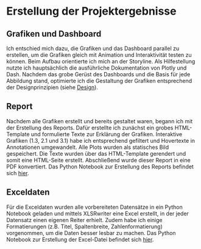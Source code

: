 # Erstellung der Projektergebnisse
## Grafiken und Dashboard
Ich entschied mich dazu, die Grafiken und das Dashboard parallel zu erstellen, um die Grafiken gleich mit Animation und Interaktivität testen zu können. Beim Aufbau orientierte ich mich an der Storyline. Als Hilfestellung nutzte ich hauptsächlich die ausführliche Dokumentation von Plotly und Dash. Nachdem das grobe Gerüst des Dashboards und die Basis für jede Abbildung stand, optimierte ich die Gestaltung der Grafiken entsprechend der Designprinzipien (siehe [Design](https://se089.github.io/Documentation/design.html)).

## Report
Nachdem alle Grafiken erstellt und bereits gestaltet waren, begann ich mit der Erstellung des Reports. Dafür erstellte ich zunächst ein grobes HTML-Template und formulierte Texte zur Erklärung der Grafiken. Interaktive Grafiken (1.3, 2.1 und 3.1) habe ich entsprechend gefiltert und Hovertexte in Annotationen umgewandelt. Alle Plots wurden als statisches Bild gespeichert. Die Texte wurden über das HTML-Template gerendert und somit eine HTML-Seite erstellt. Abschließend wurde dieser Report in eine PDF konvertiert. Das Python Notebook zur Erstellung des Reports befindet sich [hier](https://se089.github.io/Documentation/report_pdf.html).

## Exceldaten
Für die Exceldaten wurden alle vorbereiteten Datensätze in ein Python Notebook geladen und mittels XLSRwriter eine Excel erstellt, in der jeder Datensatz einen eigenen Reiter erhielt. Zudem habe ich einige Formatierungen (z.B. Titel, Spaltenbreite, Zahlenformatierung) vorgenommen, um die Daten besser lesbar zu machen. Das Python Notebook zur Erstellung der Excel-Datei befindet sich [hier](https://se089.github.io/Documentation/data_excel.html).
